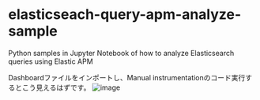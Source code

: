 # elasticseach-query-apm-analyze-sample
Python samples in Jupyter Notebook of how to analyze Elasticsearch queries using Elastic APM

Dashboardファイルをインポートし、Manual instrumentationのコード実行するとこう見えるはずです。
![image](https://github.com/nobuhikosekiya/elasticseach-query-apm-analyze-sample/assets/14190924/3a4bcd34-b1e9-486f-ba39-08daf3d7fd00)
